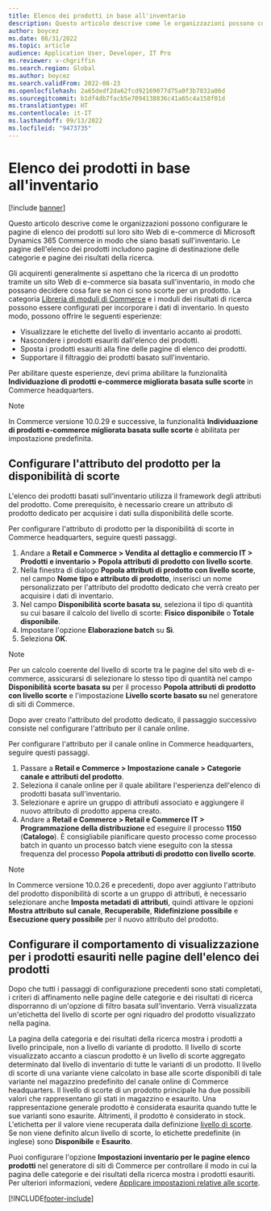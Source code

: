 ```yaml
---
title: Elenco dei prodotti in base all'inventario
description: Questo articolo descrive come le organizzazioni possono configurare le pagine di elenco dei prodotti sul loro sito Web di e-commerce di Microsoft Dynamics 365 Commerce in modo che siano basati sull'inventario.
author: boycez
ms.date: 08/31/2022
ms.topic: article
audience: Application User, Developer, IT Pro
ms.reviewer: v-chgriffin
ms.search.region: Global
ms.author: boycez
ms.search.validFrom: 2022-08-23
ms.openlocfilehash: 2a65dedf2da62fcd92169077d75a0f3b7832a86d
ms.sourcegitcommit: b1df4db7facb5e7094138836c41a65c4a158f01d
ms.translationtype: HT
ms.contentlocale: it-IT
ms.lasthandoff: 09/13/2022
ms.locfileid: "9473735"
---
```

# <a name="inventory-aware-product-listing"></a>Elenco dei prodotti in base all'inventario

[!include [banner](../includes/banner.md)]

Questo articolo descrive come le organizzazioni possono configurare le pagine di elenco dei prodotti sul loro sito Web di e-commerce di Microsoft Dynamics 365 Commerce in modo che siano basati sull'inventario. Le pagine dell'elenco dei prodotti includono pagine di destinazione delle categorie e pagine dei risultati della ricerca.

Gli acquirenti generalmente si aspettano che la ricerca di un prodotto tramite un sito Web di e-commerce sia basata sull'inventario, in modo che possano decidere cosa fare se non ci sono scorte per un prodotto. La categoria [Libreria di moduli di Commerce](starter-kit-overview.md) e i moduli dei risultati di ricerca possono essere configurati per incorporare i dati di inventario. In questo modo, possono offrire le seguenti esperienze:

- Visualizzare le etichette del livello di inventario accanto ai prodotti.
- Nascondere i prodotti esauriti dall'elenco dei prodotti.
- Sposta i prodotti esauriti alla fine delle pagine di elenco dei prodotti.
- Supportare il filtraggio dei prodotti basato sull'inventario.

Per abilitare queste esperienze, devi prima abilitare la funzionalità **Individuazione di prodotti e-commerce migliorata basata sulle scorte** in Commerce headquarters.

> [!NOTE]
> In Commerce versione 10.0.29 e successive, la funzionalità **Individuazione di prodotti e-commerce migliorata basata sulle scorte** è abilitata per impostazione predefinita.

## <a name="set-up-product-attribute-for-inventory-availability"></a>Configurare l'attributo del prodotto per la disponibilità di scorte

L'elenco dei prodotti basati sull'inventario utilizza il framework degli attributi del prodotto. Come prerequisito, è necessario creare un attributo di prodotto dedicato per acquisire i dati sulla disponibilità delle scorte.

Per configurare l'attributo di prodotto per la disponibilità di scorte in Commerce headquarters, seguire questi passaggi.

1. Andare a **Retail e Commerce \> Vendita al dettaglio e commercio IT \> Prodotti e inventario \> Popola attributi di prodotto con livello scorte**.
1. Nella finestra di dialogo **Popola attributi di prodotto con livello scorte**, nel campo **Nome tipo e attributo di prodotto**, inserisci un nome personalizzato per l'attributo del prodotto dedicato che verrà creato per acquisire i dati di inventario.
1. Nel campo **Disponibilità scorte basata su**, seleziona il tipo di quantità su cui basare il calcolo del livello di scorte: **Fisico disponibile** o **Totale disponibile**.
1. Impostare l'opzione **Elaborazione batch** su **Sì**.
1. Seleziona **OK**.

> [!NOTE]
> Per un calcolo coerente del livello di scorte tra le pagine del sito web di e-commerce, assicurarsi di selezionare lo stesso tipo di quantità nel campo **Disponibilità scorte basata su** per il processo **Popola attributi di prodotto con livello scorte** e l'impostazione **Livello scorte basato su** nel generatore di siti di Commerce.

Dopo aver creato l'attributo del prodotto dedicato, il passaggio successivo consiste nel configurare l'attributo per il canale online.

Per configurare l'attributo per il canale online in Commerce headquarters, seguire questi passaggi.

1. Passare a **Retail e Commerce \> Impostazione canale \> Categorie canale e attributi del prodotto**.
1. Seleziona il canale online per il quale abilitare l'esperienza dell'elenco di prodotti basata sull'inventario.
1. Selezionare e aprire un gruppo di attributi associato e aggiungere il nuovo attributo di prodotto appena creato.
1. Andare a **Retail e Commerce \> Retail e Commerce IT \> Programmazione della distribuzione** ed eseguire il processo **1150** (**Catalogo**). È consigliabile pianificare questo processo come processo batch in quanto un processo batch viene eseguito con la stessa frequenza del processo **Popola attributi di prodotto con livello scorte**.

> [!NOTE]
> In Commerce versione 10.0.26 e precedenti, dopo aver aggiunto l'attributo del prodotto disponibilità di scorte a un gruppo di attributi, è necessario selezionare anche **Imposta metadati di attributi**, quindi attivare le opzioni **Mostra attributo sul canale**, **Recuperabile**, **Ridefinizione possibile** e **Esecuzione query possibile** per il nuovo attributo del prodotto.

## <a name="configure-the-display-behavior-for-out-of-stock-products-on-product-listing-pages"></a>Configurare il comportamento di visualizzazione per i prodotti esauriti nelle pagine dell'elenco dei prodotti

Dopo che tutti i passaggi di configurazione precedenti sono stati completati, i criteri di affinamento nelle pagine delle categorie e dei risultati di ricerca disporranno di un'opzione di filtro basata sull'inventario. Verrà visualizzata un'etichetta del livello di scorte per ogni riquadro del prodotto visualizzato nella pagina.

La pagina della categoria e dei risultati della ricerca mostra i prodotti a livello principale, non a livello di variante di prodotto. Il livello di scorte visualizzato accanto a ciascun prodotto è un livello di scorte aggregato determinato dal livello di inventario di tutte le varianti di un prodotto. Il livello di scorte di una variante viene calcolato in base alle scorte disponibili di tale variante nel magazzino predefinito del canale online di Commerce headquarters. Il livello di scorte di un prodotto principale ha due possibili valori che rappresentano gli stati in magazzino e esaurito. Una rappresentazione generale prodotto è considerata esaurita quando tutte le sue varianti sono esaurite. Altrimenti, il prodotto è considerato in stock. L'etichetta per il valore viene recuperata dalla definizione [livello di scorte](inventory-buffers-levels.md). Se non viene definito alcun livello di scorte, lo etichette predefinite (in inglese) sono **Disponibile** e **Esaurito**.

Puoi configurare l'opzione **Impostazioni inventario per le pagine elenco prodotti** nel generatore di siti di Commerce per controllare il modo in cui la pagina delle categorie e dei risultati della ricerca mostra i prodotti esauriti. Per ulteriori informazioni, vedere [Applicare impostazioni relative alle scorte](inventory-settings.md).

[!INCLUDE[footer-include](../includes/footer-banner.md)]
